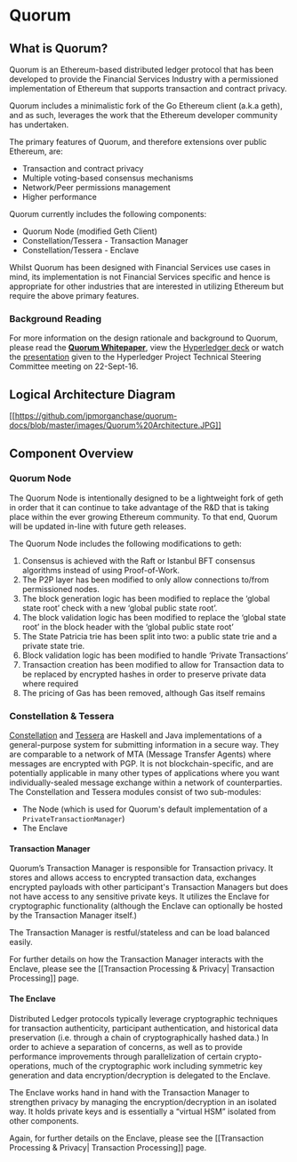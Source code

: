 Quorum
======
## <a name="1"></a>What is Quorum?
Quorum is an Ethereum-based distributed ledger protocol that has been developed to provide the Financial Services Industry with a permissioned implementation of Ethereum that supports transaction and contract privacy.  

Quorum includes a minimalistic fork of the Go Ethereum client (a.k.a geth), and as such, leverages the work that the Ethereum developer community has undertaken.  
 
The primary features of Quorum, and therefore extensions over public Ethereum, are:

* Transaction and contract privacy
* Multiple voting-based consensus mechanisms
* Network/Peer permissions management
* Higher performance

Quorum currently includes the following components:

* Quorum Node (modified Geth Client)
* Constellation/Tessera - Transaction Manager
* Constellation/Tessera - Enclave

Whilst Quorum has been designed with Financial Services use cases in mind, its implementation is not Financial Services specific and hence is appropriate for other industries that are interested in utilizing Ethereum but require the above primary features.

### Background Reading
For more information on the design rationale and background to Quorum, please read the [**Quorum Whitepaper**](https://github.com/jpmorganchase/quorum-docs/blob/master/Quorum%20Whitepaper%20v0.1.pdf), view the [Hyperledger deck](https://drive.google.com/open?id=0B8rVouOzG7cOeHo0M2ZBejZTdGs) or watch the [presentation](https://drive.google.com/open?id=0B8rVouOzG7cOcDg4UkxqdTBacm8) given to the Hyperledger Project Technical Steering Committee meeting on 22-Sept-16.


## <a name="2"></a>Logical Architecture Diagram
[[https://github.com/jpmorganchase/quorum-docs/blob/master/images/Quorum%20Architecture.JPG]]

## <a name="3"></a>Component Overview
### Quorum Node
The Quorum Node is intentionally designed to be a lightweight fork of geth in order that it can continue to take advantage of the R&D that is taking place within the ever growing Ethereum community.  To that end, Quorum will be updated in-line with future geth releases.

The Quorum Node includes the following modifications to geth:
 1. Consensus is achieved with the Raft or Istanbul BFT consensus algorithms instead of using Proof-of-Work.
 2. The P2P layer has been modified to only allow connections to/from permissioned nodes.
 3. The block generation logic has been modified to replace the ‘global state root’ check with a new ‘global public state root’.
 4. The block validation logic has been modified to replace the ‘global state root’ in the block header with the ‘global public state root’
 5. The State Patricia trie has been split into two: a public state trie and a private state trie.
 6. Block validation logic has been modified to handle ‘Private Transactions’
 7. Transaction creation has been modified to allow for Transaction data to be replaced by encrypted hashes in order to preserve private data where required
 8. The pricing of Gas has been removed, although Gas itself remains

### Constellation & Tessera
[Constellation](https://github.com/jpmorganchase/constellation) and [Tessera](https://github.com/jpmorganchase/tessera) are Haskell and Java implementations of a general-purpose system for submitting information in a secure way. They are comparable to a network of MTA (Message Transfer Agents) where messages are encrypted with PGP. It is not blockchain-specific, and are potentially applicable in many other types of applications where you want individually-sealed message exchange within a network of counterparties. The Constellation and Tessera modules consist of two sub-modules: 
* The Node (which is used for Quorum's default implementation of a `PrivateTransactionManager`) 
* The Enclave


#### Transaction Manager
Quorum’s Transaction Manager is responsible for Transaction privacy.  It stores and allows access to encrypted transaction data, exchanges encrypted payloads with other participant's Transaction Managers but does not have access to any sensitive private keys. It utilizes the Enclave for cryptographic functionality (although the Enclave can optionally be hosted by the Transaction Manager itself.)

The Transaction Manager is restful/stateless and can be load balanced easily.

For further details on how the Transaction Manager interacts with the Enclave, please see the [[Transaction Processing & Privacy| Transaction Processing]] page.

#### The Enclave

Distributed Ledger protocols typically leverage cryptographic techniques for transaction authenticity, participant authentication, and historical data preservation (i.e. through a chain of cryptographically hashed data.)  In order to achieve a separation of concerns, as well as to provide performance improvements through parallelization of certain crypto-operations, much of the cryptographic work including symmetric key generation and data encryption/decryption is delegated to the Enclave.  

The Enclave works hand in hand with the Transaction Manager to strengthen privacy by managing the encryption/decryption in an isolated way.  It holds private keys and is essentially a “virtual HSM” isolated from other components.

Again, for further details on the Enclave, please see the [[Transaction Processing & Privacy| Transaction Processing]] page.
